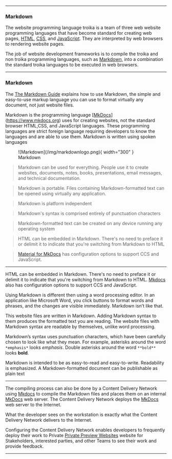 
---

### Markdown 


The website programming language troika is a team of three web website programming languages that have become standard for creating web pages, [HTML](https://developer.mozilla.org/en-US/docs/Web/HTML), [CSS](https://developer.mozilla.org/en-US/docs/Web/CSS), and [JavaScript](https://developer.mozilla.org/en-US/docs/Web/JavaScript).  They are interpreted  by web browsers to rendering website pages.

The job of website development frameworks is to compile the troika and non troika programming languages, such as [Markdown](#Markdown), into a combination the standard troika languages to be executed in web browsers.

---

### Markdown

The [The Markdown Guide](https://www.markdownguide.org) explains how to use Markdown, the simple and easy-to-use markup language you can use to format virtually any document, not just website files.

Markdown is the programming language [[MkDocs](mkdocs.md)](https://www.mkdocs.org) uses for creating websites, not the standard browser HTML,CSS, and JavaScript languages. These programming languages are strict foreign language requiring developers to know the languages and are able to use them. Markdown is written using spoken languages

<figure markdown>
  ![Markdown](/img/markdownlogo.png){ width="300" }
<figcaption>Markdown</figcaption>
</figure>


> Markdown can be used for everything. People use it to create websites, documents, notes, books, presentations, email messages, and technical documentation.

> Markdown is portable. Files containing Markdown-formatted text can be opened using virtually any application. 

> Markdown is platform independent
 
> Markdown's syntax is comprised entirely of punctuation characters

> Markdown-formatted text can be created on any device running any operating system

> HTML can be embedded in Markdown. There's no need to preface it or delimit it to indicate that you're switching from Markdown to HTML

> [Material for MkDocs](https://squidfunk.github.io/mkdocs-material/) has configuration options to support CCS and JavaScript.

---

HTML can be embedded in Markdown. There's no need to preface it or delimit it to indicate that you're switching from Markdown to HTML.  [Mkdocs](https://www.mkdocs.org) also has configuration options to support CCS and JavaScript.

Using Markdown is different then using a word processing editor. In an application like Microsoft Word, you click buttons to format words and phrases, and the changes are visible immediately. Markdown isn’t like that. 

This website files are written in Markdown. Adding Markdown syntax to them produces the formatted text you are reading. The website files with Markdown syntax are readable by themselves, unlike word processing.

Markdown’s syntax uses punctuation characters, which have been carefully chosen to look like what they mean. For example, asterisks around the word `*emphasis*`  looks  *emphasis*. Double asterisks around the word `**bold**` looks   **bold**.

Markdown is intended to be as easy-to-read and easy-to-write. Readability is emphasized. A Markdown-formatted document can be publishable as plain text

---

The compiling process can also be done by a Content Delivery Network using [Mkdocs](https://www.mkdocs.org) to compile the Markdown files and places them on an internal [MkDocs](mkdocs.md) web server. The Content Delivery Network deploys the [MkDocs](mkdocs.md) web server to the Internet.

What the developer sees on the workstation is exactly what the Content Delivery Network delivers to the Internet.

Configuring the Content Delivery Network enables developers to frequently deploy their work to Private [Private Preview Websites](preview.md) website for Stakeholders, interested parties, and other Teams to see their work and provide feedback.

---

